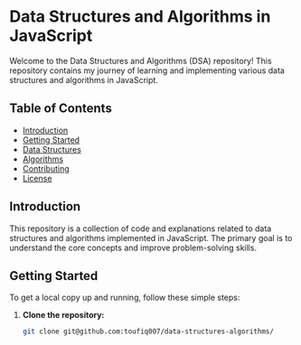 # Data Structures and Algorithms in JavaScript

Welcome to the Data Structures and Algorithms (DSA) repository! This repository contains my journey of learning and implementing various data structures and algorithms in JavaScript.

## Table of Contents

- [Introduction](#introduction)
- [Getting Started](#getting-started)
- [Data Structures](#data-structures)
- [Algorithms](#algorithms)
- [Contributing](#contributing)
- [License](#license)

## Introduction

This repository is a collection of code and explanations related to data structures and algorithms implemented in JavaScript. The primary goal is to understand the core concepts and improve problem-solving skills.

## Getting Started

To get a local copy up and running, follow these simple steps:

1. **Clone the repository:**
   ```sh
   git clone git@github.com:toufiq007/data-structures-algorithms/
